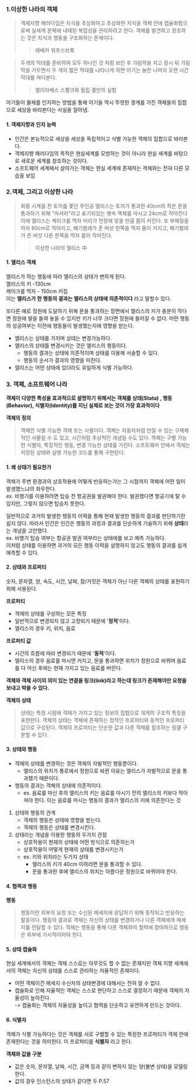 ### 1.이상한 나라의 객체

>객체지향 패러다임은 지식을 추상화하고 추상화한 지식을 객체 안에 캡슐화함으로써 실세계 문제에 내재된 복잡성을 관리하려고 한다. 객체를 발견하고 창조하는 것은 지식과 행동을 구조화하는 문제이다.
 >>레베카 워프스브록

>두개의 막대를 준비하여 모두 하나인 것 처럼 보인 후 가림막을 치고 잠시 뒤 가림막을 거두면서 두 개의 짧은 막대를 나타나게 하면 아기는 놀란 나머지 오랜 시간 막대를 쳐다본다. 
>>엘리자베스 스펠크와 필립 겔만의 실험

아기들이 물체를 인지하는 방법을 통해 아기들 역시 뚜렷한 경계를 가진 객체들의 집합으로 세상을 바라본다는 사실을 알아냄.

#### 1. 객체지향과 인지 능력
- 인간은 본능적으로 세상을 세상을 독립적이고 식별 가능한 객체의 집합으로 바라본다.
- 객체지향 패러다임의 목적은 현실세계를 모방하는 것이 아니라 현실 세계를 바탕으로 새로운 세계를 창조하는 것이다.
- 소프트웨어 세계에서 살아가는 객체는 현실 세계에 존재하는 객체와는 전혀 다른 모습을 보임

### 2.객체, 그리고 이상한 나라
>회중 시계를 찬 토끼를 쫓던 주인공 앨리스는 토끼가 통과한 40cm의 작은 문을 
통과하기 위해 "마셔라"라고 표기되있는 병속 액체를 마시고 24cm로 작아진다
이에 앨리스는 케이크를 먹자 머리가 천장에 닿을 만큼 몸이 커진다. 또 부패질을 하자 60cm로 작아지고,
쐐기벌레가 준 버섯 한쪽을 먹자 몸이 커지고, 쐐기벌레가 준 버섯 다른 한쪽을 먹자 몸이 작아진다.
> >이상한 나라의 엘리스 中

#### 1. 앨리스 객체
앨리스가 하는 행동에 따라 앨리스의 상태가 변하게 된다.\
앨리스의 키 -130cm\
케이크를 먹자 - 150cm 커짐\
이는 **엘리스가 한 행동의 결과는 앨리스의 상태에 의존적이다** 라고 말할수 있다.

또다른 예로 정원에 도달하기 위해 문을 통과하는 장면에서 엘리스의 키가 충분히 작다면 정원에 발을 들여 놓을 수 있지만 키가 너무 크다면 정원에 들어갈 수 없다.
어떤 행동의 성공여부는 이전에 행동들이 발생했는지에 영향을 받는다.

- 앨리스는 상태를 가지며 상태는 변경가능하다.
- 앨리스의 상태를 변경시키는 것은 앨리스의 행동이다.
    - 행동의 결과는 상태에 의존적이며 상태를 이용해 서술할 수 있다.
    - 행동의 순서가 결과의 영향을 미친다.
- 앨리스는 어떤 상태에 있더라도 유일하게 식별 가능하다.

### 3. 객체, 소프트웨어 나라
**객체이 다양한 특성을 효과적으로 설명하기 위해서는 객체를 상태(Stata) , 행동(Behavior), 식별자(Identity)를 지닌 실체로 보는 것이 가장 효과적이다**

****객체의 정의****
>객체란 식별 가능한 객체 또는 사물이다. 객체는 자동차처럼 만질 수 있는 구제체적인 사물일 수 도 있고, 시간처럼 추상적인 개념일 수도 있다. 객체는 구별 가능한 식별자, 특징적인 행동, 변경 가능한 상태를 가진다. 소프트웨어 안에서 객체는 저장된 상태와 실행 가능한 코드를 통해 구현된다.

#### 1. 왜 상태가 필요한가
객체가 주변 환경과의 상호작용에 어떻게 반응하는가는 그 시점까지 객체에 어떤 일이 발생했느냐의 좌우한다.\
ex. 비행기를 이용하려면 탑승 전 항공권을 발권해야 한다. 발권했다면 항공기에 탈 수 있지만, 그렇지 않으면 탑승치 못한다.

일반적으로 과거의 발생한 행동의 이력을 통해 현재 발생한 행동의 결과를 판단하기란 쉽지 않다. 따라서 인간은 인간은 행동의 과정과 결과를 단순하게 기술하기 위해 **상태**라는 개념을 고안했다.\
ex. 비행기 탑승 여부는 항공권 발권 여부라는 상태에를 보고 예측 가능하다.\
이처럼 상태를 이용하면 과거의 모든 행동 이력을 설명하지 않고도 행동의 결과를 쉽게 예측할 수 있다.

#### 2. 상태와 프로퍼티
숫자, 문자열, 양, 속도, 시간, 날짜, 참/거짓은 객체가 아닌 다른 객체의 상태를 표현하기 위해 사용된다.

**프로퍼티**
- 객체의 상태를 구성하는 모든 특징
- 일반적으로 변경되지 않고 고정되기 때문에 '**정적**'이다.
- 앨리스의 경우 키, 위치, 음료

**프로퍼티 값**
- 시간의 흐름에 따라 변경되기 때문에 '**동적**'이다.
- 엘리스의 경우 음료를 마시면 커지고, 문을 통과하면 위치가 정원으로 바뀌며 음료를 다 마신 후에는 현재 가지고 있는 음료를 버린다.

**객체와 객체 사이의 의미 있는 연결을 링크(link)라고 하는데 링크가 존재해야만 요청을 보내고 박을 수 있다.**

****객체의 상태****
> 상태는 특정 시점에 객체가 가지고 있는 정보의 집합으로 개게의 구조적 특징을 표현한다. 객체의 상태는 객체에 존재하는 정적인 프로퍼티와 동적인 프로퍼티 값으로 구성된다. 객체의 프로퍼티는 단순한 값과 다른 객체를 참조하는 링클 구분할 수 있다.

#### 3. 상태와 행동
- 객체의 상태를 변경하는 것은 객체의 자발적인 행동뿐이다.
  - 앨리스의 위치가 통로에서 정원으로 바뀐 이유는 앨리스가 자발적으로 문을 통과했기 때문이다.
- 행동의 결과는 객체의 상태에 의존적이다. 
  - ex. 음료를 마신 후의 앨리스의 키는 음료를 마시기 전의 앨리스의 키보다 작아져야 한다. 이는 음료를 마시는 행동의 결과가 앨리스의 키에 의존한다는 것

1. 상태와 행동의 관계
    - 객체의 행동은 상태에 영향을 받는다.
    - 객체의 행동은 상태를 변경시킨다.
2. 상태라는 개념을 이용한 행동의 두가지 관점
    - 상호작용이 현재의 상태에 어떤 방식으로 의존하는가
    - 상호작용이 어떻게 현재의 상태를 변경시키는가
    - ex. 키와 위치라는 두가지 상태
        - 앨리스의 키가 40cm 이하라면 문을 통과할 수 있다.
        - 문을 통과한 후에 앨리스의 위치는 아름다운 정원으로 바뀌어야 한다.

#### 4. 협력과 행동
****행동****
>행동이란 외부의 요청 또는 수신된 메세지에 응답하기 위해 동작되고 반응하는 활동이다. 행동의 결과로 객체는 자신의 상태를 변경하거나 다른 객체에게 메세지를 전달할 수 있다. 객체는 행동을 통해 다른 객체와의 협력에 참여하므로 행동은 외부에 가시적이어야 한다.

#### 5. 상태 캡슐화
현실 세계에서의 객체는 객체 스스로는 아무것도 할 수 없는 존재지만 객체 지향 세계에서의 객체는 자신의 상태를 스스로 관리하는 자율적인 존재이다.

- 어떤 객체이건 메세지 수신자의 상태변경에 대해서는 전혀 알 수 없다.
- 캡슐화로 인해 자율적인 객체는 스스로 판단하고 스스로 결정하기 때문에 객체의 자율성이 높아진다.\
 -> 캡슐화는 객체의 자율성을 높이고 협력을 단순하고 유연하게 만드는 것이다.

#### 6. 식별자
객체가 식별 가능하다는 것은 객체를 서로 구별할 수 있는 특정한 프로퍼티가 객체 안에 존재한다는 것을 의미한다. 이 프로퍼티를 **식별자** 라고 한다.

****객체와 값을 구분****
- 값은 숫자, 문자열, 날짜, 시간, 금액 등과 같이 변하지 않는 양(불변 상태)을 모델링한다.
- 값의 경우 인스턴스의 상태가 같다면 두 P.57







